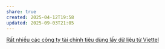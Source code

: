 ```yaml
---
share: true
created: 2025-04-12T19:58
updated: 2025-09-03T21:05
---
```

[Rất nhiều các công ty tài chính tiêu dùng lấy dữ liệu từ Viettel](./R%E1%BA%A5t%20nhi%E1%BB%81u%20c%C3%A1c%20c%C3%B4ng%20ty%20t%C3%A0i%20ch%C3%ADnh%20ti%C3%AAu%20d%C3%B9ng%20l%E1%BA%A5y%20d%E1%BB%AF%20li%E1%BB%87u%20t%E1%BB%AB%20Viettel.md)
